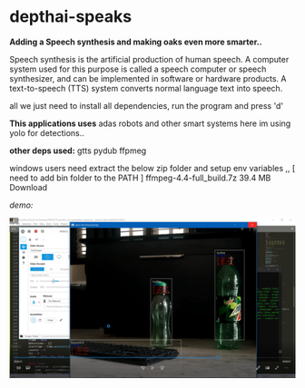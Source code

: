 # depthai-speaks

**Adding a Speech synthesis and making oaks even more smarter..**

Speech synthesis is the artificial production of human speech. A computer system used for this purpose is called a speech computer or speech synthesizer, and can be implemented in software or hardware products. A text-to-speech (TTS) system converts normal language text into speech.

all we just need to install all dependencies, run the program and press 'd'

**This applications uses**
adas
robots
and other smart systems
here im using yolo for detections..

**other deps used:**
gtts
pydub
ffpmeg

windows users need extract the below zip folder and setup env variables  ,,
[ need to add bin folder to the PATH ]
ffmpeg-4.4-full_build.7z
39.4 MB Download




*demo:*

 [![Alt text](demo.png)](https://youtu.be/CgLjy3BVdZU) 
